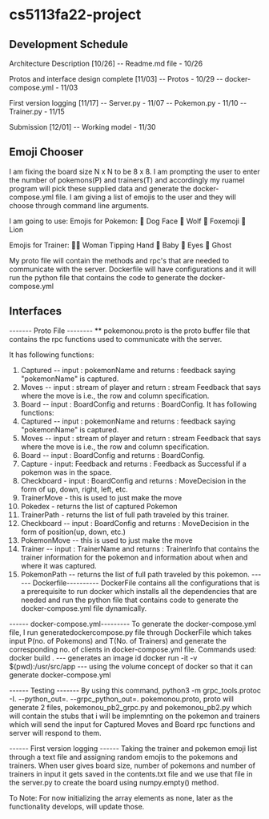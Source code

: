 # cs5113fa22-project

## Development Schedule

 Architecture Description [10/26]
 -- Readme.md file - 10/26

 Protos and interface design complete [11/03]
  -- Protos - 10/29
  -- docker-compose.yml - 11/03

 First version logging [11/17]
 -- Server.py - 11/07
 -- Pokemon.py - 11/10
 -- Trainer.py - 11/15

 Submission [12/01]
 -- Working model - 11/30

 ## Emoji Chooser

 I am fixing the board size N x N to be 8 x 8.
 I am prompting the user to enter the number of pokemons(P) and trainers(T) and accordingly my ruamel program will pick these supplied data and generate the  docker-compose.yml file.
 I am giving a list of emojis to the user and they will choose through command line arguments.

 I am going to use:
 Emojis for Pokemon:
 🐶 Dog Face
 🐺 Wolf
 🦊 Foxemoji
 🦁 Lion

 Emojis for Trainer: 
 💁‍♀️ Woman Tipping Hand
 👶 Baby
 👀 Eyes
 👻 Ghost
 
 My proto file will contain the methods and rpc's that are needed to communicate with the server.
 Dockerfile will have configurations and it will run the python file that contains the code to generate the docker-compose.yml

 ##  Interfaces
 ------- Proto File --------
 ** pokemonou.proto is the proto buffer file that contains the rpc functions used to communicate with the server.
 
 It has following functions:
 1) Captured -- input : pokemonName and returns : feedback saying "pokemonName" is captured.
 2) Moves -- input : stream of player and return : stream Feedback that says where the move is i.e., the row and column specification.
 3) Board -- input : BoardConfig and returns : BoardConfig.
It has following functions:
 1) Captured -- input : pokemonName and returns : feedback saying "pokemonName" is captured.
 2) Moves -- input : stream of player and return : stream Feedback that says where the move is i.e., the row and column specification.
 3) Board -- input : BoardConfig and returns : BoardConfig.
 4) Capture - input: Feedback and returns : Feedback as Successful if a pokemon was in the space.
 5) Checkboard - input : BoardConfig and returns : MoveDecision in the form of up, down, right, left, etc.
 6) TrainerMove - this is used to just make the move
 7) Pokedex - returns the list of captured Pokemon
 8) TrainerPath - returns the list of full path traveled by this trainer.
 9) Checkboard -- input : BoardConfig and returns : MoveDecision in the form of position(up, down, etc.)
 10) PokemonMove -- this is used to just make the move
 11) Trainer -- input : TrainerName and returns : TrainerInfo that contains the trainer information for the pokemon and information about when and where it was captured.
 12) PokemonPath -- returns the list of full path traveled by this pokemon.
------ Dockerfile----------
DockerFile contains all the configurations that is a prerequisite to run docker which installs all the dependencies that are needed and run the python file that contains code to generate the docker-compose.yml file dynamically.
 
------ docker-compose.yml---------
 To generate the docker-compose.yml file, I run generatedockercompose.py file through DockerFile which takes input P(no. of Pokemons) and T(No. of Trainers) and generate the corresponding no. of clients in docker-compose.yml file. 
 Commands used:
  docker build . --- generates an image id
  docker run -it -v $(pwd):/usr/src/app <imageid> --- using the volume concept of docker so that it can generate docker-compose.yml
 
------ Testing -------
By using this command, python3 -m grpc_tools.protoc -I. --python_out=. --grpc_python_out=. pokemonou.proto,
proto will generate 2 files, pokemonou_pb2_grpc.py and pokemonou_pb2.py which will contain the stubs that i will be implemnting on the pokemon and trainers which will send the input for Captured Moves and Board rpc functions and server will respond to them.

------ First version logging ------
Taking the trainer and pokemon emoji list through a text file and assigning random emojis to the pokemons and trainers. When user gives board size, number of pokemons and number of trainers in input it gets saved in the contents.txt file and we use that file in the server.py to create the board using numpy.empty() method. 

To Note: For now initializing the array elements as none, later as the functionality develops, will update those. 





